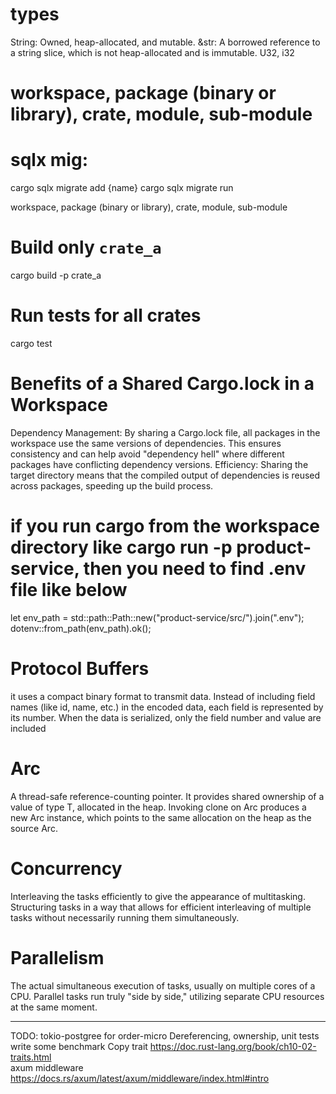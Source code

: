 # types
String: Owned, heap-allocated, and mutable.
&str: A borrowed reference to a string slice, which is not heap-allocated and is immutable.
U32, i32


# workspace, package (binary or library), crate, module, sub-module

# sqlx mig:
cargo sqlx migrate add {name}
cargo sqlx migrate run

workspace, package (binary or library), crate, module, sub-module
# Build only `crate_a`
cargo build -p crate_a
# Run tests for all crates
cargo test

# Benefits of a Shared Cargo.lock in a Workspace
Dependency Management: By sharing a Cargo.lock file, all packages in the workspace use the same versions of dependencies. This ensures consistency and can help avoid "dependency hell" where different packages have conflicting dependency versions.
Efficiency: Sharing the target directory means that the compiled output of dependencies is reused across packages, speeding up the build process.

# if you run cargo from the workspace directory like cargo run -p product-service, then you need to find .env file like below
let env_path = std::path::Path::new("product-service/src/").join(".env");
dotenv::from_path(env_path).ok();

# Protocol Buffers 
it uses a compact binary format to transmit data. Instead of including field names (like id, name, etc.) in the encoded data, each field is represented by its number.
When the data is serialized, only the field number and value are included

# Arc
A thread-safe reference-counting pointer.
It provides shared ownership of a value of type T, allocated in the heap. Invoking clone on Arc produces a new Arc instance, which points to the same allocation on the heap as the source Arc.

# Concurrency 
Interleaving the tasks efficiently to give the appearance of multitasking.
Structuring tasks in a way that allows for efficient interleaving of multiple tasks without necessarily running them simultaneously.
# Parallelism
The actual simultaneous execution of tasks, usually on multiple cores of a CPU. Parallel tasks run truly "side by side," utilizing separate CPU resources at the same moment.

------
TODO:
tokio-postgree for order-micro
Dereferencing, ownership, 
unit tests
write some benchmark
Copy trait https://doc.rust-lang.org/book/ch10-02-traits.html  
axum middleware https://docs.rs/axum/latest/axum/middleware/index.html#intro

